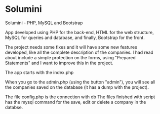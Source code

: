 # Solumini
Solumini - PHP, MySQL and Bootstrap

App developed using PHP for the back-end, HTML for the web structure, MySQL for queries and database, and finally, Bootstrap for the front.

The project needs some fixes and it will have some new features developed, like all the complete description of the companies.
I had read about include a simple protection on the forms, using "Prepared Statements" and I want to improve this in the project.


The app starts with the index.php

When you go to the admin.php (using the button "admin"), you will see all the companies saved on the database (it has a dump with the project).

The file config.php is the connection with db
The files finished with script has the mysql command for the save, edit or delete a company in the databse. 

